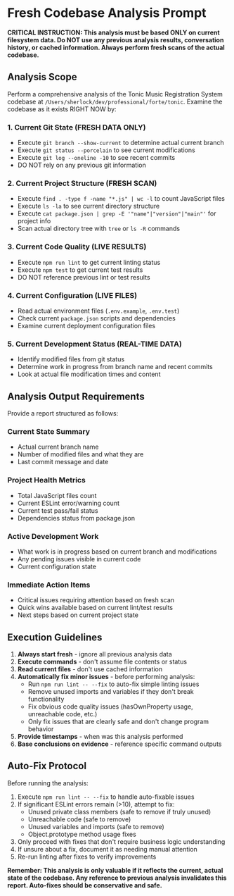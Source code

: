 # Fresh Codebase Analysis Prompt

**CRITICAL INSTRUCTION: This analysis must be based ONLY on current filesystem data. Do NOT use any previous analysis results, conversation history, or cached information. Always perform fresh scans of the actual codebase.**

## Analysis Scope

Perform a comprehensive analysis of the Tonic Music Registration System codebase at `/Users/sherlock/dev/professional/forte/tonic`. Examine the codebase as it exists RIGHT NOW by:

### 1. Current Git State (FRESH DATA ONLY)
- Execute `git branch --show-current` to determine actual current branch
- Execute `git status --porcelain` to see current modifications
- Execute `git log --oneline -10` to see recent commits
- DO NOT rely on any previous git information

### 2. Current Project Structure (FRESH SCAN)
- Execute `find . -type f -name "*.js" | wc -l` to count JavaScript files
- Execute `ls -la` to see current directory structure  
- Execute `cat package.json | grep -E '"name"|"version"|"main"'` for project info
- Scan actual directory tree with `tree` or `ls -R` commands

### 3. Current Code Quality (LIVE RESULTS)
- Execute `npm run lint` to get current linting status
- Execute `npm test` to get current test results
- DO NOT reference previous lint or test results

### 4. Current Configuration (LIVE FILES)
- Read actual environment files (`.env.example`, `.env.test`)
- Check current `package.json` scripts and dependencies
- Examine current deployment configuration files

### 5. Current Development Status (REAL-TIME DATA)
- Identify modified files from git status
- Determine work in progress from branch name and recent commits
- Look at actual file modification times and content

## Analysis Output Requirements

Provide a report structured as follows:

### Current State Summary
- Actual current branch name
- Number of modified files and what they are
- Last commit message and date

### Project Health Metrics  
- Total JavaScript files count
- Current ESLint error/warning count
- Current test pass/fail status
- Dependencies status from package.json

### Active Development Work
- What work is in progress based on current branch and modifications
- Any pending issues visible in current code
- Current configuration state

### Immediate Action Items
- Critical issues requiring attention based on fresh scan
- Quick wins available based on current lint/test results
- Next steps based on current project state

## Execution Guidelines

1. **Always start fresh** - ignore all previous analysis data
2. **Execute commands** - don't assume file contents or status  
3. **Read current files** - don't use cached information
4. **Automatically fix minor issues** - before performing analysis:
   - Run `npm run lint -- --fix` to auto-fix simple linting issues
   - Remove unused imports and variables if they don't break functionality
   - Fix obvious code quality issues (hasOwnProperty usage, unreachable code, etc.)
   - Only fix issues that are clearly safe and don't change program behavior
5. **Provide timestamps** - when was this analysis performed
6. **Base conclusions on evidence** - reference specific command outputs

## Auto-Fix Protocol

Before running the analysis:
1. Execute `npm run lint -- --fix` to handle auto-fixable issues
2. If significant ESLint errors remain (>10), attempt to fix:
   - Unused private class members (safe to remove if truly unused)
   - Unreachable code (safe to remove)
   - Unused variables and imports (safe to remove)
   - Object.prototype method usage fixes
3. Only proceed with fixes that don't require business logic understanding
4. If unsure about a fix, document it as needing manual attention
5. Re-run linting after fixes to verify improvements

**Remember: This analysis is only valuable if it reflects the current, actual state of the codebase. Any reference to previous analysis invalidates this report. Auto-fixes should be conservative and safe.**